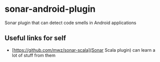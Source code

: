 # sonar-android-plugin
Sonar plugin that can detect code smells in Android applications

## Useful links for self
- [https://github.com/mwz/sonar-scala](Sonar Scala plugin) can learn a lot of stuff from them
